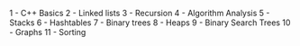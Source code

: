 1 - C++ Basics
2 - Linked lists
3 - Recursion
4 - Algorithm Analysis
5 - Stacks
6 - Hashtables
7 - Binary trees
8 - Heaps
9 - Binary Search Trees
10 - Graphs
11 - Sorting
